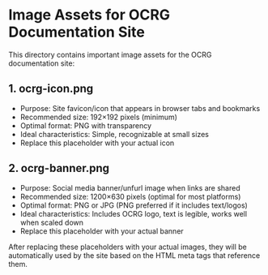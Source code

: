 # Image Assets for OCRG Documentation Site

This directory contains important image assets for the OCRG documentation site:

## 1. ocrg-icon.png
- Purpose: Site favicon/icon that appears in browser tabs and bookmarks
- Recommended size: 192×192 pixels (minimum)
- Optimal format: PNG with transparency
- Ideal characteristics: Simple, recognizable at small sizes
- Replace this placeholder with your actual icon

## 2. ocrg-banner.png
- Purpose: Social media banner/unfurl image when links are shared
- Recommended size: 1200×630 pixels (optimal for most platforms)
- Optimal format: PNG or JPG (PNG preferred if it includes text/logos)
- Ideal characteristics: Includes OCRG logo, text is legible, works well when scaled down
- Replace this placeholder with your actual banner

After replacing these placeholders with your actual images, they will be automatically used by the site based on the HTML meta tags that reference them. 